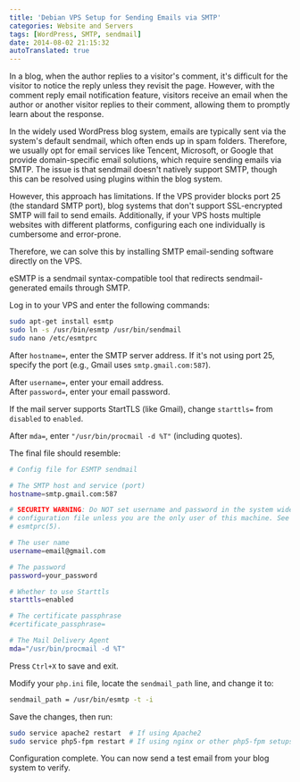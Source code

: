```yaml
---
title: 'Debian VPS Setup for Sending Emails via SMTP'
categories: Website and Servers
tags: [WordPress, SMTP, sendmail]
date: 2014-08-02 21:15:32
autoTranslated: true
---
```



In a blog, when the author replies to a visitor's comment, it's difficult for the visitor to notice the reply unless they revisit the page. However, with the comment reply email notification feature, visitors receive an email when the author or another visitor replies to their comment, allowing them to promptly learn about the response.

In the widely used WordPress blog system, emails are typically sent via the system's default sendmail, which often ends up in spam folders. Therefore, we usually opt for email services like Tencent, Microsoft, or Google that provide domain-specific email solutions, which require sending emails via SMTP. The issue is that sendmail doesn't natively support SMTP, though this can be resolved using plugins within the blog system.

However, this approach has limitations. If the VPS provider blocks port 25 (the standard SMTP port), blog systems that don't support SSL-encrypted SMTP will fail to send emails. Additionally, if your VPS hosts multiple websites with different platforms, configuring each one individually is cumbersome and error-prone.

Therefore, we can solve this by installing SMTP email-sending software directly on the VPS.

eSMTP is a sendmail syntax-compatible tool that redirects sendmail-generated emails through SMTP.

Log in to your VPS and enter the following commands:

```bash
sudo apt-get install esmtp
sudo ln -s /usr/bin/esmtp /usr/bin/sendmail
sudo nano /etc/esmtprc
```

After `hostname=`, enter the SMTP server address. If it's not using port 25, specify the port (e.g., Gmail uses `smtp.gmail.com:587`).  

After `username=`, enter your email address.  
After `password=`, enter your email password.  

If the mail server supports StartTLS (like Gmail), change `starttls=` from `disabled` to `enabled`.  

After `mda=`, enter `"/usr/bin/procmail -d %T"` (including quotes).  

The final file should resemble:

```bash
# Config file for ESMTP sendmail

# The SMTP host and service (port)
hostname=smtp.gmail.com:587

# SECURITY WARNING: Do NOT set username and password in the system wide
# configuration file unless you are the only user of this machine. See
# esmtprc(5).

# The user name
username=email@gmail.com

# The password
password=your_password

# Whether to use Starttls
starttls=enabled

# The certificate passphrase
#certificate_passphrase=

# The Mail Delivery Agent
mda="/usr/bin/procmail -d %T"
```

Press `Ctrl+X` to save and exit.

Modify your `php.ini` file, locate the `sendmail_path` line, and change it to:

```bash
sendmail_path = /usr/bin/esmtp -t -i
```

Save the changes, then run:

```bash
sudo service apache2 restart  # If using Apache2
sudo service php5-fpm restart # If using nginx or other php5-fpm setups
```

Configuration complete. You can now send a test email from your blog system to verify.
